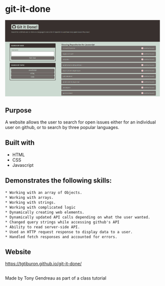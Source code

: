 # git-it-done


<img src="./assets/images/git-it-done-screen.PNG"
     alt="The user interface of Quizzer the Web API Edition."
      />




## Purpose
A website allows the user to search for open issues either for an individual user on github, or to search by three popular languages.


## Built with
* HTML
* CSS
* Javascript


## Demonstrates the following skills:

    * Working with an array of Objects.
    * Working with arrays.
    * Working with strings.
    * Working with complicated logic
    * Dynamically creating web elements.
    * Dynamically updated API calls depending on what the user wanted.
    * Changed query strings while accessing github's API
    * Ability to read server-side API.
    * Used an HTTP request response to display data to a user.
    * Handled fetch responses and accounted for errors.




## Website
https://tgtiburon.github.io/git-it-done/

##

Made by Tony Gendreau as part of a class tutorial

